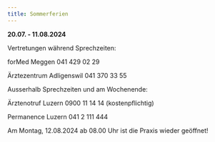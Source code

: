 ```yaml
---
title: Sommerferien
---
```

**20.07. - 11.08.2024**

Vertretungen während Sprechzeiten:

forMed Meggen 041 429 02 29

Ärztezentrum Adligenswil 041 370 33 55



Ausserhalb Sprechzeiten und am Wochenende:

Ärztenotruf Luzern 0900 11 14 14 (kostenpflichtig)

Permanence Luzern 041 2 111 444



Am Montag, 12.08.2024 ab 08.00 Uhr ist die Praxis wieder geöffnet!